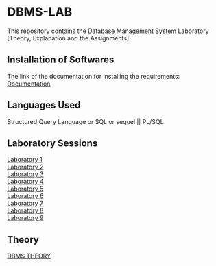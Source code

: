 # DBMS-LAB
This repository contains the Database Management System Laboratory [Theory, Explanation and the Assignments].

## Installation of Softwares
The link of the documentation for installing the requirements:
[Documentation]([https://github.com/Vishal-sys-code/DBMS-LAB/blob/main/DAY-1/instructions.md](https://github.com/Vishal-sys-code/DBMS-LAB/blob/main/Practice/LAB-1/instructions.md))

## Languages Used
Structured Query Language or SQL or sequel || PL/SQL

## Laboratory Sessions 
[Laboratory 1](https://github.com/Vishal-sys-code/DBMS-LAB/blob/main/Laboratory%20Assignments/Laboratory%201)<br/>
[Laboratory 2](https://github.com/Vishal-sys-code/DBMS-LAB/blob/main/Laboratory%20Assignments/Laboratory%202)<br/>
[Laboratory 3](https://github.com/Vishal-sys-code/DBMS-LAB/blob/main/Laboratory%20Assignments/Laboratory%203)<br/>
[Laboratory 4](https://github.com/Vishal-sys-code/DBMS-LAB/blob/main/Laboratory%20Assignments/Laboratory%204)<br/>
[Laboratory 5](https://github.com/Vishal-sys-code/DBMS-LAB/blob/main/Laboratory%20Assignments/Laboratory%205)<br/>
[Laboratory 6](https://github.com/Vishal-sys-code/DBMS-LAB/blob/main/Laboratory%20Assignments/Laboratory%206)<br/>
[Laboratory 7](https://github.com/Vishal-sys-code/DBMS-LAB/blob/main/Laboratory%20Assignments/Laboratory%207)<br/>
[Laboratory 8](https://github.com/Vishal-sys-code/DBMS-LAB/blob/main/Laboratory%20Assignments/Laboratory%208)<br/>
[Laboratory 9](https://github.com/Vishal-sys-code/DBMS-LAB/blob/main/Laboratory%20Assignments/Laboratory%209)<br/>

## Theory 
[DBMS THEORY](https://github.com/Vishal-sys-code/DBMS-LAB/tree/main/Theory)

